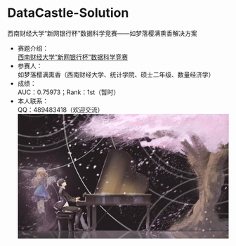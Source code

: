 # DataCastle-Solution
西南财经大学“新网银行杯”数据科学竞赛——如梦落樱满熏香解决方案
* 赛题介绍：  
[西南财经大学“新网银行杯”数据科学竞赛](http://www.dcjingsai.com/common/cmpt/%E8%A5%BF%E5%8D%97%E8%B4%A2%E7%BB%8F%E5%A4%A7%E5%AD%A6%E2%80%9C%E6%96%B0%E7%BD%91%E9%93%B6%E8%A1%8C%E6%9D%AF%E2%80%9D%E6%95%B0%E6%8D%AE%E7%A7%91%E5%AD%A6%E7%AB%9E%E8%B5%9B_%E8%B5%9B%E4%BD%93%E4%B8%8E%E6%95%B0%E6%8D%AE.html
)
* 参赛人：  
如梦落樱满熏香（西南财经大学、统计学院、硕士二年级、数量经济学）
* 成绩：  
AUC：0.75973；Rank：1st（暂时）  
* 本人联系：  
QQ：489483418（欢迎交流）
![演奏](https://github.com/jiy123/DataCastle-Solution/blob/master/%E6%BC%94%E5%A5%8F.jpg)  
